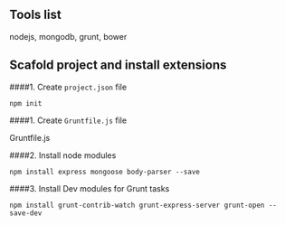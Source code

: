 ## Tools list
nodejs, mongodb, grunt, bower

## Scafold project and install extensions
####1. Create `project.json` file

`npm init`

####1. Create `Gruntfile.js` file

Gruntfile.js

####2. Install node modules

`npm install express mongoose body-parser --save`

####3. Install Dev modules for Grunt tasks

`npm install grunt-contrib-watch grunt-express-server grunt-open --save-dev` 



